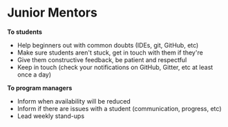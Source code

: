 # Junior Mentors

**To students**

* Help beginners out with common doubts \(IDEs, git, GitHub, etc\)
* Make sure students aren't stuck, get in touch with them if they're
* Give them constructive feedback, be patient and respectful
* Keep in touch \(check your notifications on GitHub, Gitter, etc at least once a day\)

**To program managers**

* Inform when availability will be reduced
* Inform if there are issues with a student \(communication, progress, etc\)
* Lead weekly stand-ups

